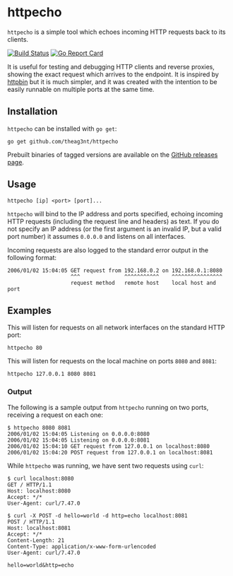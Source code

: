 # httpecho

`httpecho` is a simple tool which echoes incoming HTTP requests back to its clients.

[![Build Status](https://travis-ci.org/theag3nt/httpecho.svg?branch=master)](https://travis-ci.org/theag3nt/httpecho)
[![Go Report Card](https://goreportcard.com/badge/github.com/theag3nt/httpecho)](https://goreportcard.com/report/github.com/theag3nt/httpecho)

It is useful for testing and debugging HTTP clients and reverse proxies, showing the exact request which arrives to the endpoint. It is inspired by [httpbin](https://github.com/kennethreitz/httpbin) but it is much simpler, and it was created with the intention to be easily runnable on multiple ports at the same time.

## Installation

`httpecho` can be installed with `go get`:

    go get github.com/theag3nt/httpecho

Prebuilt binaries of tagged versions are available on the [GitHub releases page](https://github.com/theag3nt/httpecho/releases).

## Usage

    httpecho [ip] <port> [port]...

`httpecho` will bind to the IP address and ports specified, echoing incoming HTTP requests (including the request line and headers) as text. If you do not specify an IP address (or the first argument is an invalid IP, but a valid port number) it assumes `0.0.0.0` and listens on all interfaces.

Incoming requests are also logged to the standard error output in the following format:

    2006/01/02 15:04:05 GET request from 192.168.0.2 on 192.168.0.1:8080
                        ^^^              ^^^^^^^^^^^    ^^^^^^^^^^^^^^^^
                        request method   remote host    local host and port
## Examples

This will listen for requests on all network interfaces on the standard HTTP port:

    httpecho 80

This will listen for requests on the local machine on ports `8080` and `8081`:

    httpecho 127.0.0.1 8080 8081

### Output

The following is a sample output from `httpecho` running on two ports, receiving a request on each one:

    $ httpecho 8080 8081
    2006/01/02 15:04:05 Listening on 0.0.0.0:8080
    2006/01/02 15:04:05 Listening on 0.0.0.0:8081
    2006/01/02 15:04:10 GET request from 127.0.0.1 on localhost:8080
    2006/01/02 15:04:20 POST request from 127.0.0.1 on localhost:8081

While `httpecho` was running, we have sent two requests using `curl`:

    $ curl localhost:8080
    GET / HTTP/1.1
    Host: localhost:8080
    Accept: */*
    User-Agent: curl/7.47.0

    $ curl -X POST -d hello=world -d http=echo localhost:8081
    POST / HTTP/1.1
    Host: localhost:8081
    Accept: */*
    Content-Length: 21
    Content-Type: application/x-www-form-urlencoded
    User-Agent: curl/7.47.0

    hello=world&http=echo
